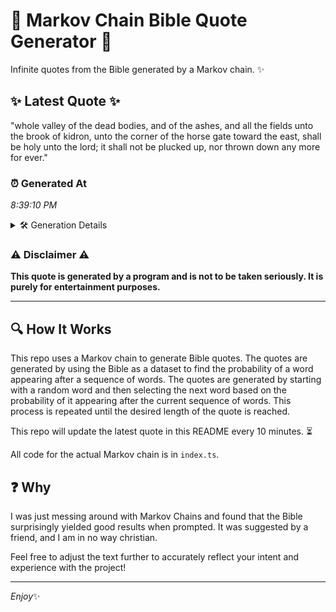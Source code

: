 # 📖 Markov Chain Bible Quote Generator 📖

Infinite quotes from the Bible generated by a Markov chain. ✨

## ✨ Latest Quote ✨
"whole valley of the dead bodies, and of the ashes, and all the fields unto the brook of kidron, unto the corner of the horse gate toward the east, shall be holy unto the lord; it shall not be plucked up, nor thrown down any more for ever."

### ⏰ Generated At
*8:39:10 PM*

<details>
    <summary>🛠️ Generation Details</summary>
    <p>
        <strong>🌱 Seed:</strong> whole<br>
        <strong>🔄 Iterations:</strong> 47<br>
        <strong>📜 Context History:</strong><br>[ whole ]: valley<br>[ whole, valley ]: of<br>[ whole, valley, of ]: the<br>[ whole, valley, of, the ]: dead<br>[ whole, valley, of, the, dead ]: bodies,<br>[ whole, valley, of, the, dead, bodies, ]: and<br>[ valley, of, the, dead, bodies,, and ]: of<br>[ of, the, dead, bodies,, and, of ]: the<br>[ the, dead, bodies,, and, of, the ]: ashes,<br>[ dead, bodies,, and, of, the, ashes, ]: and<br>[ bodies,, and, of, the, ashes,, and ]: all<br>[ and, of, the, ashes,, and, all ]: the<br>[ of, the, ashes,, and, all, the ]: fields<br>[ the, ashes,, and, all, the, fields ]: unto<br>[ ashes,, and, all, the, fields, unto ]: the<br>[ and, all, the, fields, unto, the ]: brook<br>[ all, the, fields, unto, the, brook ]: of<br>[ the, fields, unto, the, brook, of ]: kidron,<br>[ fields, unto, the, brook, of, kidron, ]: unto<br>[ unto, the, brook, of, kidron,, unto ]: the<br>[ the, brook, of, kidron,, unto, the ]: corner<br>[ brook, of, kidron,, unto, the, corner ]: of<br>[ of, kidron,, unto, the, corner, of ]: the<br>[ kidron,, unto, the, corner, of, the ]: horse<br>[ unto, the, corner, of, the, horse ]: gate<br>[ the, corner, of, the, horse, gate ]: toward<br>[ corner, of, the, horse, gate, toward ]: the<br>[ of, the, horse, gate, toward, the ]: east,<br>[ the, horse, gate, toward, the, east, ]: shall<br>[ horse, gate, toward, the, east,, shall ]: be<br>[ gate, toward, the, east,, shall, be ]: holy<br>[ toward, the, east,, shall, be, holy ]: unto<br>[ the, east,, shall, be, holy, unto ]: the<br>[ east,, shall, be, holy, unto, the ]: lord;<br>[ shall, be, holy, unto, the, lord; ]: it<br>[ be, holy, unto, the, lord;, it ]: shall<br>[ holy, unto, the, lord;, it, shall ]: not<br>[ unto, the, lord;, it, shall, not ]: be<br>[ the, lord;, it, shall, not, be ]: plucked<br>[ lord;, it, shall, not, be, plucked ]: up,<br>[ it, shall, not, be, plucked, up, ]: nor<br>[ shall, not, be, plucked, up,, nor ]: thrown<br>[ not, be, plucked, up,, nor, thrown ]: down<br>[ be, plucked, up,, nor, thrown, down ]: any<br>[ plucked, up,, nor, thrown, down, any ]: more<br>[ up,, nor, thrown, down, any, more ]: for<br>[ nor, thrown, down, any, more, for ]: ever.<br>
    </p>
</details>

### ⚠️ Disclaimer ⚠️
**This quote is generated by a program and is not to be taken seriously. It is purely for entertainment purposes.**

---

## 🔍 How It Works

This repo uses a Markov chain to generate Bible quotes. The quotes are generated by using the Bible as a dataset to find the probability of a word appearing after a sequence of words. The quotes are generated by starting with a random word and then selecting the next word based on the probability of it appearing after the current sequence of words. This process is repeated until the desired length of the quote is reached.

This repo will update the latest quote in this README every 10 minutes. ⏳

All code for the actual Markov chain is in `index.ts`.

## ❓ Why

I was just messing around with Markov Chains and found that the Bible surprisingly yielded good results when prompted. 
It was suggested by a friend, and I am in no way christian.

Feel free to adjust the text further to accurately reflect your intent and experience with the project!

---

*Enjoy*✨
